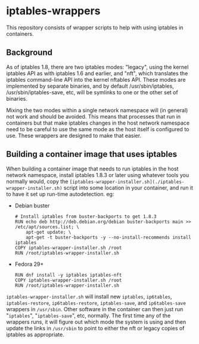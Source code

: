 # iptables-wrappers

This repository consists of wrapper scripts to help with using
iptables in containers.

## Background

As of iptables 1.8, there are two iptables modes: "legacy", using the
kernel iptables API as with iptables 1.6 and earlier, and "nft", which
translates the iptables command-line API into the kernel nftables API.
These modes are implemented by separate binaries, and by default
/usr/sbin/iptables, /usr/sbin/iptables-save, etc, will be symlinks to
one or the other set of binaries.

Mixing the two modes within a single network namespace will (in
general) not work and should be avoided. This means that processes
that run in containers but that make iptables changes in the host
network namespace need to be careful to use the same mode as the host
itself is configured to use. These wrappers are designed to make that
easier.

## Building a container image that uses iptables

When building a container image that needs to run iptables in the host
network namespace, install iptables 1.8.3 or later using whatever
tools you normally would, copy the
`[iptables-wrapper-installer.sh](./iptables-wrapper-installer.sh)`
script into some location in your container, and run it to have it set
up run-time autodetection. eg:

- Debian buster

      # Install iptables from buster-backports to get 1.8.3
      RUN echo deb http://deb.debian.org/debian buster-backports main >> /etc/apt/sources.list; \
          apt-get update; \
          apt-get -t buster-backports -y --no-install-recommends install iptables
      COPY iptables-wrapper-installer.sh /root
      RUN /root/iptables-wrapper-installer.sh

- Fedora 29+

      RUN dnf install -y iptables iptables-nft
      COPY iptables-wrapper-installer.sh /root
      RUN /root/iptables-wrapper-installer.sh

`iptables-wrapper-installer.sh` will install new `iptables`,
`ip6tables`, `iptables-restore`, `ip6tables-restore`, `iptables-save`,
and `ip6tables-save` wrappers in `/usr/sbin`. Other software in the
container can then just run "`iptables`", "`iptables-save`", etc,
normally. The first time any of the wrappers runs, it will figure out
which mode the system is using and then update the links in
`/usr/sbin` to point to either the nft or legacy copies of iptables as
appropriate.
